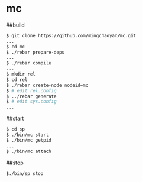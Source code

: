 # mc
##build
```sh
$ git clone https://github.com/mingchaoyan/mc.git
...
$ cd mc
$ ./rebar prepare-deps
...
$ ./rebar compile
...
$ mkdir rel
$ cd rel
$ ./rebar create-node nodeid=mc
$ # edit rel.config
$ ../rebar generate
$ # edit sys.config
...
```

##start
```sh
$ cd sp
$ ./bin/mc start
$ ./bin/mc getpid
...
$ ./bin/mc attach
```

##stop
```sh
$./bin/sp stop
```
